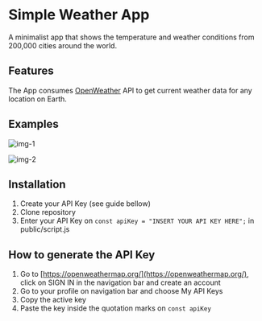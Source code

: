 # Simple Weather App

A minimalist app that shows the temperature and weather conditions from 200,000 cities around the world.

## Features

The App consumes [OpenWeather](https://openweathermap.org/) API to get current weather data for any location on Earth.

## Examples

![img-1](https://user-images.githubusercontent.com/113650703/235217395-8a6364aa-e3ee-43db-8b2f-a2d6bff9a29f.png)

![img-2](https://user-images.githubusercontent.com/113650703/235217412-0690426e-d0a6-4022-87b8-a5e47b8500c9.png)

## Installation

1. Create your API Key (see guide bellow)
2. Clone repository
3. Enter your API Key on `const apiKey = "INSERT YOUR API KEY HERE";` in public/script.js

## How to generate the API Key

1. Go to [https://openweathermap.org/](https://openweathermap.org/), click on SIGN IN in the navigation bar and create an account
2. Go to your profile on navigation bar and choose My API Keys
3. Copy the active key
4. Paste the key inside the quotation marks on `const apiKey`
